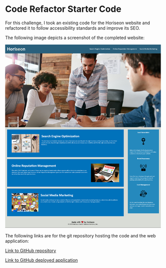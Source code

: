 # Code Refactor Starter Code

For this challenge, I took an existing code for the Horiseon website and refactored it to follow accessibility standards and improve its SEO.

The following image depicts a screenshot of the completed website:

![Screenshot of Horiseon website](./assets/image-1.png)

The following links are for the git repository hosting the code and the web application:

[Link to GitHub repository](https://github.com/kt946/Horiseon-Website-Refactor)

[Link to GitHub deployed application](https://kt946.github.io/Horiseon-Website-Refactor/)